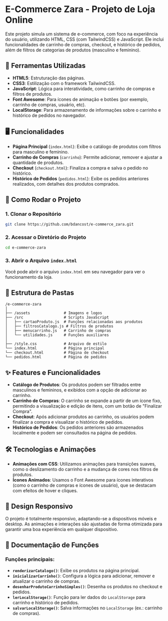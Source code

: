 
# E-Commerce Zara - Projeto de Loja Online

Este projeto simula um sistema de e-commerce, com foco na experiência do usuário, utilizando HTML, CSS (com TailwindCSS) e JavaScript. Ele inclui funcionalidades de carrinho de compras, checkout, e histórico de pedidos, além de filtros de categorias de produtos (masculino e feminino).
## 🔧 Ferramentas Utilizadas

- **HTML5**: Estruturação das páginas.
- **CSS3**: Estilização com o framework TailwindCSS.
- **JavaScript**: Lógica para interatividade, como carrinho de compras e filtros de produtos.
- **Font Awesome**: Para ícones de animação e botões (por exemplo, carrinho de compras, usuário, etc).
- **LocalStorage**: Para armazenamento de informações sobre o carrinho e histórico de pedidos no navegador.

## 🖥️ Funcionalidades

- **Página Principal** (`index.html`): Exibe o catálogo de produtos com filtros para masculino e feminino.
- **Carrinho de Compras** (`carrinho`): Permite adicionar, remover e ajustar a quantidade de produtos.
- **Checkout** (`checkout.html`): Finaliza a compra e salva o pedido no histórico.
- **Histórico de Pedidos** (`pedidos.html`): Exibe os pedidos anteriores realizados, com detalhes dos produtos comprados.

## 🚀 Como Rodar o Projeto

### 1. Clonar o Repositório

```bash
git clone https://github.com/bdancost/e-commerce_zara.git
```

### 2. Acessar o Diretório do Projeto

```bash
cd e-commerce-zara
```

### 3. Abrir o Arquivo `index.html`

Você pode abrir o arquivo `index.html` em seu navegador para ver o funcionamento da loja.

## 📂 Estrutura de Pastas

```
/e-commerce-zara
│
├── /assets               # Imagens e logos
├── /src                  # Scripts JavaScript
│   ├── cartaoProduto.js  # Funções relacionadas aos produtos
│   ├── filtrosCatalogo.js # Filtros de produtos
│   ├── menucarrinho.js   # Carrinho de compras
│   └── utilidades.js     # Funções auxiliares
│
├── /style.css            # Arquivo de estilo
└── index.html            # Página principal
└── checkout.html         # Página de checkout
└── pedidos.html          # Página de pedidos
```

## ✨ Features e Funcionalidades

- **Catálogo de Produtos**: Os produtos podem ser filtrados entre masculinos e femininos, e exibidos com a opção de adicionar ao carrinho.
- **Carrinho de Compras**: O carrinho se expande a partir de um ícone fixo, permitindo a visualização e edição de itens, com um botão de "Finalizar Compra".
- **Checkout**: Após adicionar produtos ao carrinho, os usuários podem finalizar a compra e visualizar o histórico de pedidos.
- **Histórico de Pedidos**: Os pedidos anteriores são armazenados localmente e podem ser consultados na página de pedidos.

## 🛠️ Tecnologias e Animações

- **Animações com CSS**: Utilizamos animações para transições suaves, como o deslizamento do carrinho e a mudança de cores nos filtros de produtos.
- **Ícones Animados**: Usamos o Font Awesome para ícones interativos (como o carrinho de compras e ícones de usuário), que se destacam com efeitos de hover e cliques.

## 🎨 Design Responsivo

O projeto é totalmente responsivo, adaptando-se a dispositivos móveis e desktop. As animações e interações são ajustadas de forma otimizada para garantir uma boa experiência em qualquer dispositivo.

## 📖 Documentação de Funções

### Funções principais:

- **`renderizarCatalogo()`**: Exibe os produtos na página principal.
- **`inicializarCarrinho()`**: Configura a lógica para adicionar, remover e atualizar o carrinho de compras.
- **`desenharProdutoCarrinhoSimples()`**: Desenha os produtos no checkout e pedidos.
- **`lerLocalStorage()`**: Função para ler dados do `LocalStorage` para carrinho e histórico de pedidos.
- **`salvarLocalStorage()`**: Salva informações no `LocalStorage` (ex.: carrinho de compras).

